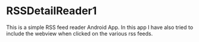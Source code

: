 # RSSDetailReader1

This is a simple RSS feed reader Android App. In this app I have also tried to include the webview when clicked on the various rss feeds.
